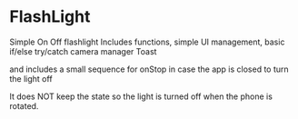 # FlashLight
Simple On Off flashlight
Includes functions, 
simple UI management, 
basic if/else try/catch
camera manager
Toast

and includes a small sequence for onStop in case the app is closed
to turn the light off

It does NOT keep the state so the light is turned off when the phone is rotated.
